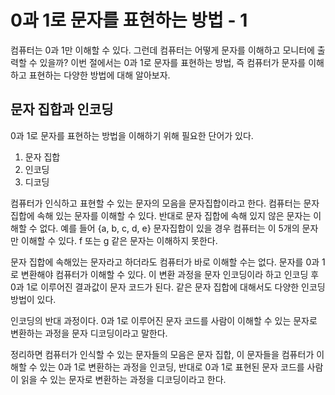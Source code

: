 # 0과 1로 문자를 표현하는 방법 - 1

컴퓨터는 0과 1만 이해할 수 있다. 그런데 컴퓨터는 어떻게 문자를 이해하고 모니터에 출력할 수 있을까? 이번 절에서는 0과 1로 문자를 표현하는 방법, 즉 컴퓨터가 문자를 이해하고 표현하는 다양한 방법에 대해 알아보자.

## 문자 집합과 인코딩

0과 1로 문자를 표현하는 방법을 이해하기 위해 필요한 단어가 있다.

1. 문자 집합
2. 인코딩
3. 디코딩

컴퓨터가 인식하고 표현할 수 있는 문자의 모음을 문자집합이라고 한다. 컴퓨터는 문자 집합에 속해 있는 문자를 이해할 수 있다. 반대로 문자 집합에 속해 있지 않은 문자는 이해할 수 없다. 예를 들어 {a, b, c, d, e} 문자집합이 있을 경우 컴퓨터는 이 5개의 문자만 이해할 수 있다. f 또는 g 같은 문자는 이해하지 못한다.

문자 집합에 속해있는 문자라고 하더라도 컴퓨터가 바로 이해할 수는 없다. 문자를 0과 1로 변환해야 컴퓨터가 이해할 수 있다. 이 변환 과정을 문자 인코딩이라 하고 인코딩 후 0과 1로 이루어진 결과값이 문자 코드가 된다. 같은 문자 집합에 대해서도 다양한 인코딩 방법이 있다.

인코딩의 반대 과정이다. 0과 1로 이루어진 문자 코드를 사람이 이해할 수 있는 문자로 변환하는 과정을 문자 디코딩이라고 말한다.

정리하면 컴퓨터가 인식할 수 있는 문자들의 모음은 문자 집합, 이 문자들을 컴퓨터가 이해할 수 있는 0과 1로 변환하는 과정을 인코딩, 반대로 0과 1로 표현된 문자 코드를 사람이 읽을 수 있는 문자로 변환하는 과정을 디코딩이라고 한다.






